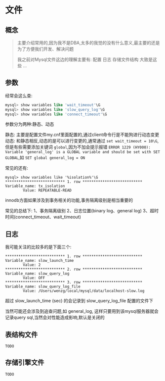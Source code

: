 文件
========================

## 概念

> 主要介绍常用的,因为我不是DBA,太多的我觉的没有什么意义,最主要的还是为了方便我们开发、解决问题
> 
> 我之前对Mysql文件这边的理解主要有:
>   配置
>   日志
>   存储文件结构
>   大致是这些 ...

## 参数

经常会这么查:
```sql
mysql> show variables like 'wait_timeout'\G
mysql> show variables like 'slow_query_log'\G
mysql> show variables like 'connect_timeout'\G
```

参数分为两种:静态、动态

静态: 主要是配置文件my.cnf里面配置的,通过client命令行是不能狗进行动态变更
动态: 和静态相反,动态的是可以进行变更的,通常通过 `set wait_timeout = 10\G`,但是有些需要添加关键词 `global`,因为不加会提示报错 `ERROR 1229 (HY000): Variable 'general_log' is a GLOBAL variable and should be set with SET GLOBAL`,如 `SET global general_log = ON`

常见的还有:
```
mysql> show variables like '%isolation%'\G
*************************** 1. row ***************************
Variable_name: tx_isolation
        Value: REPEATABLE-READ
```

innodb方面如果涉及到事务相关的功能,事务隔离级别是相当重要的

常见的总结下:
1、事务隔离级别
2、日志位置(binary log、general log)
3、超时时间(connect_timeout、wait_timeout)

## 日志

我可能关注的比较多的是下面三个:

```
*************************** 1. row ***************************
Variable_name: slow_launch_time
        Value: 2
*************************** 2. row ***************************
Variable_name: slow_query_log
        Value: OFF
*************************** 3. row ***************************
Variable_name: slow_query_log_file
        Value: /Users/wenzg/local/mysql/data/localhost-slow.log
```

超过 slow_launch_time (sec) 的会记录到 slow_query_log_file 配置的文件下

当然可能还会涉及到追查问题,如 general_log, 这样只要用到该mysql服务器就会记录query sql,当然会对性能造成影响,默认是关闭的

## 表结构文件

`TODO`

## 存储引擎文件

`TODO`
